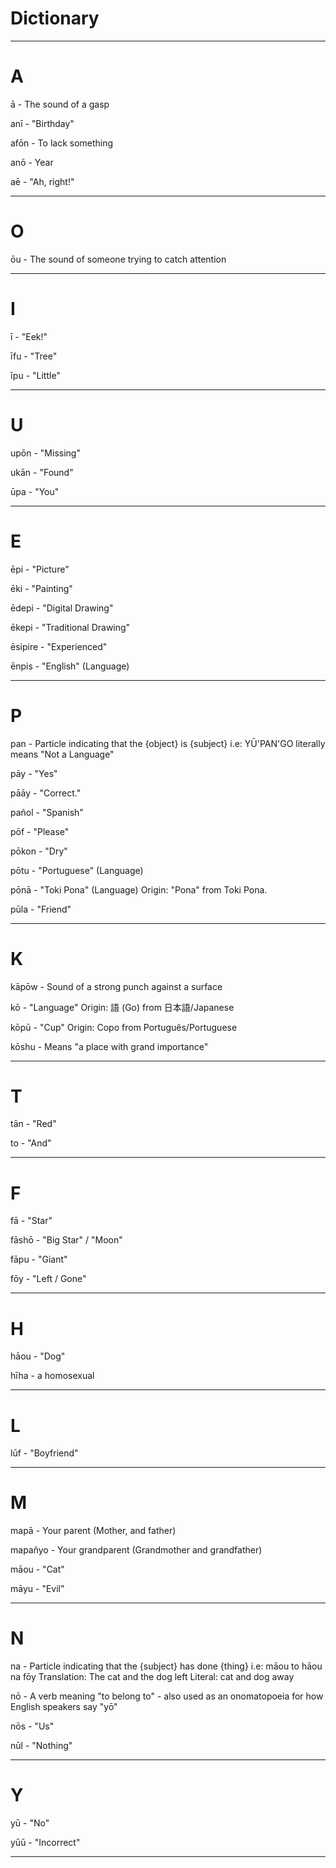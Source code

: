 # Dictionary

---
# A

ā - The sound of a gasp

anī - "Birthday"

afōn - To lack something

anō - Year

aē - "Ah, right!"


---
# O

ōu - The sound of someone trying to catch attention

---
# I

ī - "Eek!"

īfu - "Tree"

īpu - "Little"

---
# U

upōn - "Missing"

ukān - "Found"

ūpa - "You"


---
# E

ēpi - "Picture"

ēki - "Painting"

ēdepi - "Digital Drawing"

ēkepi - "Traditional Drawing"

ēsipire - "Experienced"

ēnpis - "English" (Language)

---
# P

pan - Particle indicating that the {object} is {subject}
	i.e: YŪ'PAN'GO literally means "Not a Language"

pāy - "Yes"

pāāy - "Correct."

pañol - "Spanish"

pōf - "Please"

pōkon - "Dry"

pōtu - "Portuguese" (Language)

pōnā - "Toki Pona" (Language)
	Origin: "Pona" from Toki Pona.

pūla - "Friend"

---
# K

kāpōw - Sound of a strong punch against a surface

kō - "Language"
	Origin: 語 (Go) from 日本語/Japanese

kōpū - "Cup"
	Origin: Copo from Português/Portuguese

kōshu - Means "a place with grand importance"


---
# T

tān - "Red"

to - "And"


---
# F

fā - "Star"

fāshō - "Big Star" / "Moon"

fāpu - "Giant"

fōy - "Left / Gone"


---

# H

hāou - "Dog"

hīha - a homosexual

---
# L

lūf - "Boyfriend"

---

# M

mapā - Your parent (Mother, and father)

mapañyo - Your grandparent (Grandmother and grandfather)

māou - "Cat"

māyu - "Evil"


---

# N

na - Particle indicating that the {subject} has done {thing}
	i.e: māou to hāou na fōy
	Translation: The cat and the dog left
	Literal: cat and dog away

nō - A verb meaning "to belong to"
	- also used as an onomatopoeia for how English speakers say "yō"

nōs - "Us"

nūl - "Nothing"

---
# Y

yū - "No"

yūū - "Incorrect"

---